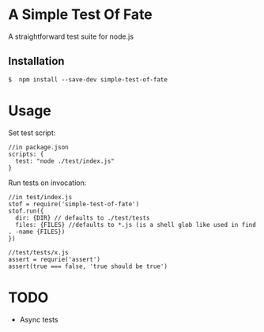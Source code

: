 # A Simple Test Of Fate

A straightforward test suite for node.js

## Installation

```
$  npm install --save-dev simple-test-of-fate
```

# Usage

Set test script:

```
//in package.json
scripts: {
  test: "node ./test/index.js"
}
```

Run tests on invocation:
```
//in test/index.js
stof = require('simple-test-of-fate')
stof.run({
  dir: {DIR} // defaults to ./test/tests
  files: {FILES} //defaults to *.js (is a shell glob like used in find . -name {FILES})
})
```

```
//test/tests/x.js
assert = requrie('assert')
assert(true === false, 'true should be true')
```

# TODO

* Async tests
